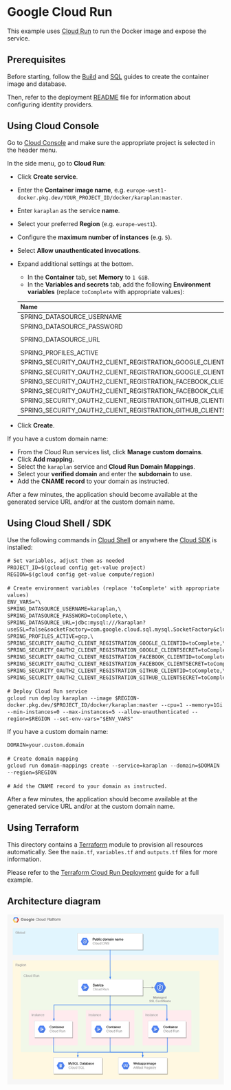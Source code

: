 # Google Cloud Run

This example uses [Cloud Run](https://cloud.google.com/run) to run the Docker image and expose the service.

## Prerequisites

Before starting, follow the [Build](../build) and [SQL](../sql) guides to create the container image and database.

Then, refer to the deployment [README](../../README.md) file for information about configuring identity providers.

## Using Cloud Console

Go to [Cloud Console](https://console.cloud.google.com) and make sure the appropriate project is selected in the header menu.

In the side menu, go to **Cloud Run**:
* Click **Create service**.
* Enter the **Container image name**, e.g. `europe-west1-docker.pkg.dev/YOUR_PROJECT_ID/docker/karaplan:master`.
* Enter `karaplan` as the service **name**.
* Select your preferred **Region** (e.g. `europe-west1`).
* Configure the **maximum number of instances** (e.g. `5`).
* Select **Allow unauthenticated invocations**.
* Expand additional settings at the bottom.
  * In the **Container** tab, set **Memory** to `1 GiB`.
  * In the **Variables and secrets** tab, add the following **Environment variables** (replace `toComplete` with appropriate values):

  | Name | Value |
  | ---- | ----- |
  | SPRING_DATASOURCE_USERNAME | karaplan |
  | SPRING_DATASOURCE_PASSWORD | toComplete |
  | SPRING_DATASOURCE_URL | jdbc:mysql:///karaplan?useSSL=false&socketFactory=com.google.cloud.sql.mysql.SocketFactory&cloudSqlInstance=toComplete |
  | SPRING_PROFILES_ACTIVE | gcp |
  | SPRING_SECURITY_OAUTH2_CLIENT_REGISTRATION_GOOGLE_CLIENTID | toComplete |
  | SPRING_SECURITY_OAUTH2_CLIENT_REGISTRATION_GOOGLE_CLIENTSECRET | toComplete |
  | SPRING_SECURITY_OAUTH2_CLIENT_REGISTRATION_FACEBOOK_CLIENTID | toComplete |
  | SPRING_SECURITY_OAUTH2_CLIENT_REGISTRATION_FACEBOOK_CLIENTSECRET | toComplete |
  | SPRING_SECURITY_OAUTH2_CLIENT_REGISTRATION_GITHUB_CLIENTID | toComplete |
  | SPRING_SECURITY_OAUTH2_CLIENT_REGISTRATION_GITHUB_CLIENTSECRET | toComplete |

* Click **Create**.

If you have a custom domain name:
* From the Cloud Run services list, click **Manage custom domains**.
* Click **Add mapping**.
* Select the `karaplan` service and **Cloud Run Domain Mappings**.
* Select your **verified domain** and enter the **subdomain** to use.
* Add the **CNAME record** to your domain as instructed.

After a few minutes, the application should become available at the generated service URL and/or at the custom domain name.

## Using Cloud Shell / SDK

Use the following commands in [Cloud Shell](https://cloud.google.com/shell/) or anywhere the [Cloud SDK](https://cloud.google.com/sdk/) is installed:

    # Set variables, adjust them as needed
    PROJECT_ID=$(gcloud config get-value project)
    REGION=$(gcloud config get-value compute/region)

    # Create environment variables (replace 'toComplete' with appropriate values)
    ENV_VARS="\
    SPRING_DATASOURCE_USERNAME=karaplan,\
    SPRING_DATASOURCE_PASSWORD=toComplete,\
    SPRING_DATASOURCE_URL=jdbc:mysql:///karaplan?useSSL=false&socketFactory=com.google.cloud.sql.mysql.SocketFactory&cloudSqlInstance=$PROJECT_ID:$REGION:toComplete,\
    SPRING_PROFILES_ACTIVE=gcp,\
    SPRING_SECURITY_OAUTH2_CLIENT_REGISTRATION_GOOGLE_CLIENTID=toComplete,\
    SPRING_SECURITY_OAUTH2_CLIENT_REGISTRATION_GOOGLE_CLIENTSECRET=toComplete,\
    SPRING_SECURITY_OAUTH2_CLIENT_REGISTRATION_FACEBOOK_CLIENTID=toComplete,\
    SPRING_SECURITY_OAUTH2_CLIENT_REGISTRATION_FACEBOOK_CLIENTSECRET=toComplete,\
    SPRING_SECURITY_OAUTH2_CLIENT_REGISTRATION_GITHUB_CLIENTID=toComplete,\
    SPRING_SECURITY_OAUTH2_CLIENT_REGISTRATION_GITHUB_CLIENTSECRET=toComplete

    # Deploy Cloud Run service
    gcloud run deploy karaplan --image $REGION-docker.pkg.dev/$PROJECT_ID/docker/karaplan:master --cpu=1 --memory=1Gi --min-instances=0 --max-instances=5 --allow-unauthenticated --region=$REGION --set-env-vars="$ENV_VARS"

If you have a custom domain name:

    DOMAIN=your.custom.domain

    # Create domain mapping
    gcloud run domain-mappings create --service=karaplan --domain=$DOMAIN --region=$REGION

    # Add the CNAME record to your domain as instructed.

After a few minutes, the application should become available at the generated service URL and/or at the custom domain name.

## Using Terraform

This directory contains a [Terraform](https://terraform.io) module to provision all resources automatically. See the `main.tf`, `variables.tf` and `outputs.tf` files for more information.

Please refer to the [Terraform Cloud Run Deployment](../../terraform/cloudrun) guide for a full example.

## Architecture diagram

![Architecture](architecture.png)

